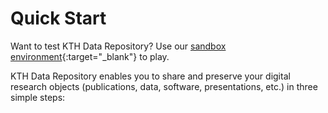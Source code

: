 # Quick Start

Want to test KTH Data Repository? Use our [sandbox environment](https://sandbox.datarepository.kth.se){:target="_blank"} to play.

KTH Data Repository enables you to share and preserve your digital research objects (publications, data, software, presentations, etc.) in three simple steps:
